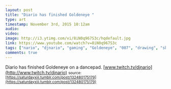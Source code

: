 ```yaml
---
layout: post
title: "Diario has finished Goldeneye "
type: art
timestamp: November 3rd, 2015 10:12am
audio: 
video: 
image: http://i3.ytimg.com/vi/8iN0q967S3c/hqdefault.jpg
link: https://www.youtube.com/watch?v=8iN0q967S3c
tags: ["nario", "djnario", "gaming", "Goldeneye", "007", "drawing", "sketch", "art"]
comments: true
---
```

Diario has finished Goldeneye on a dancepad.  [www.twitch.tv/djnario](http://www.twitch.tv/djnario) 
<small>source: [https://saturdayxiii.tumblr.com/post/132480175179](https://saturdayxiii.tumblr.com/post/132480175179)</small>